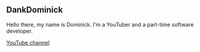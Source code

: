 ## DankDominick

Hello there, my name is Dominick. I'm a YouTuber and a part-time software developer.

[YouTube channel](https://www.youtube.com/channel/UC7hofdJFBeauO_kBBlgBWkw)
